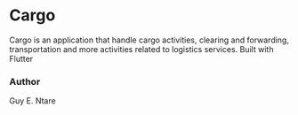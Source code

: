 # Cargo

Cargo is an application that handle cargo activities, clearing and forwarding, transportation and more activities related to logistics services. Built with Flutter

### Author
Guy E. Ntare
